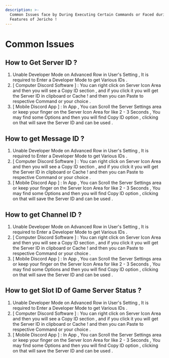 ```yaml
---
description: >-
  Common Issues face by During Executing Certain Commands or Faced during
  Features of Jericho !
---
```


# Common Issues

## How to Get Server ID ?

1. Unable Developer Mode on Advanced Row in User's Setting , It is required to Enter a Developer Mode to get Various IDs .
2. \[ Computer Discord Software \] : You can right click on Server Icon Area and then you will see a Copy ID section , and if you click it you will get  the Server ID in clipboard or Cache ! and then you can Paste to respective Command or your choice .
3. \[ Mobile Discord App \] : In App , You can Scroll the Server Settings area or keep your finger on the Server Icon Area for like 2 - 3 Seconds , You may find some Options and then you will find Copy ID option , clicking on that will save the Server ID and can be used . 

## How to get Message ID ?

1. Unable Developer Mode on Advanced Row in User's Setting , It is required to Enter a Developer Mode to get Various IDs .
2. \[ Computer Discord Software \] : You can right click on Server Icon Area and then you will see a Copy ID section , and if you click it you will get  the Server ID in clipboard or Cache ! and then you can Paste to respective Command or your choice .
3. \[ Mobile Discord App \] : In App , You can Scroll the Server Settings area or keep your finger on the Server Icon Area for like 2 - 3 Seconds , You may find some Options and then you will find Copy ID option , clicking on that will save the Server ID and can be used . 

## How to get Channel ID ?

1. Unable Developer Mode on Advanced Row in User's Setting , It is required to Enter a Developer Mode to get Various IDs .
2. \[ Computer Discord Software \] : You can right click on Server Icon Area and then you will see a Copy ID section , and if you click it you will get  the Server ID in clipboard or Cache ! and then you can Paste to respective Command or your choice .
3. \[ Mobile Discord App \] : In App , You can Scroll the Server Settings area or keep your finger on the Server Icon Area for like 2 - 3 Seconds , You may find some Options and then you will find Copy ID option , clicking on that will save the Server ID and can be used . 

## How to get Slot ID of Game Server Status ?

1. Unable Developer Mode on Advanced Row in User's Setting , It is required to Enter a Developer Mode to get Various IDs .
2. \[ Computer Discord Software \] : You can right click on Server Icon Area and then you will see a Copy ID section , and if you click it you will get  the Server ID in clipboard or Cache ! and then you can Paste to respective Command or your choice .
3. \[ Mobile Discord App \] : In App , You can Scroll the Server Settings area or keep your finger on the Server Icon Area for like 2 - 3 Seconds , You may find some Options and then you will find Copy ID option , clicking on that will save the Server ID and can be used . 

